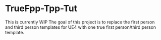 # TrueFpp-Tpp-Tut

This is currently WIP
The goal of this project is to replace the first person and third person templates for UE4 with one true first person/third person template.
